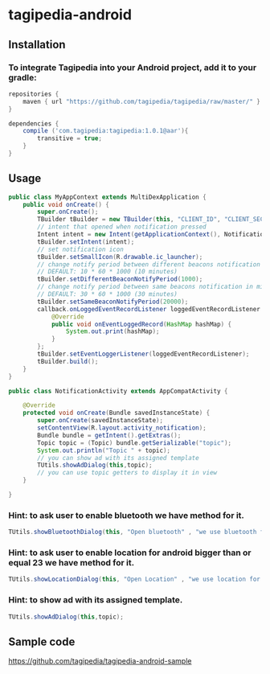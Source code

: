# tagipedia-android

## Installation

### To integrate Tagipedia into your Android project, add it to your gradle:

```gradle
repositories {
    maven { url "https://github.com/tagipedia/tagipedia/raw/master/" }
}

dependencies {
    compile ('com.tagipedia:tagipedia:1.0.1@aar'){
        transitive = true;
    }
}
```

## Usage

```java
public class MyAppContext extends MultiDexApplication {
    public void onCreate() {
        super.onCreate();
        TBuilder tBuilder = new TBuilder(this, "CLIENT_ID", "CLIENT_SECRET", "IDENTIFIER", "UUID");
        // intent that opened when notification pressed
        Intent intent = new Intent(getApplicationContext(), NotificationActivity.class);
        tBuilder.setIntent(intent);
        // set notification icon
        tBuilder.setSmallIcon(R.drawable.ic_launcher);
        // change notify period between different beacons notification in millisecond
        // DEFAULT: 10 * 60 * 1000 (10 minutes)
        tBuilder.setDifferentBeaconNotifyPeriod(1000);
        // change notify period between same beacons notification in millisecond
        // DEFAULT: 30 * 60 * 1000 (30 minutes)
        tBuilder.setSameBeaconNotifyPeriod(20000);
        callback.onLoggedEventRecordListener loggedEventRecordListener = new callback.onLoggedEventRecordListener() {
            @Override
            public void onEventLoggedRecord(HashMap hashMap) {
                System.out.print(hashMap);
            }
        };
        tBuilder.setEventLoggerListener(loggedEventRecordListener);
        tBuilder.build();
    }
}
```

```java
public class NotificationActivity extends AppCompatActivity {

    @Override
    protected void onCreate(Bundle savedInstanceState) {
        super.onCreate(savedInstanceState);
        setContentView(R.layout.activity_notification);
        Bundle bundle = getIntent().getExtras();
        Topic topic = (Topic) bundle.getSerializable("topic");
        System.out.println("Topic " + topic);
        // you can show ad with its assigned template
        TUtils.showAdDialog(this,topic);
        // you can use topic getters to display it in view
    }

}
```

### Hint: to ask user to enable bluetooth we have method for it.
```java
TUtils.showBluetoothDialog(this, "Open bluetooth" , "we use bluetooth for .... please open it");
```


### Hint: to ask user to enable location for android bigger than or equal 23 we have method for it.
```java
TUtils.showLocationDialog(this, "Open Location" , "we use location for .... please open it");
```

### Hint: to show ad with its assigned template.
```java
TUtils.showAdDialog(this,topic);
```

## Sample code
https://github.com/tagipedia/tagipedia-android-sample
